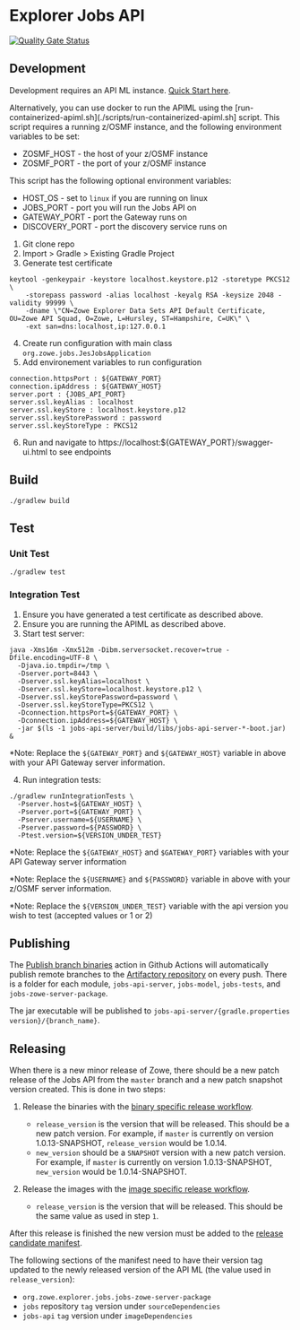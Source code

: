 # Explorer Jobs API

[![Quality Gate Status](https://sonarcloud.io/api/project_badges/measure?project=zowe_jobs&metric=alert_status)](https://sonarcloud.io/dashboard?id=zowe_jobs)

## Development

Development requires an API ML instance. [Quick Start here](https://github.com/zowe/api-layer#quick-start).

Alternatively, you can use docker to run the APIML using the [run-containerized-apiml.sh](./scripts/run-containerized-apiml.sh] script.
This script requires a running z/OSMF instance, and the following environment variables to be set:
* ZOSMF_HOST - the host of your z/OSMF instance
* ZOSMF_PORT - the port of your z/OSMF instance

This script has the following optional environment variables:
* HOST_OS - set to `linux` if you are running on linux
* JOBS_PORT - port you will run the Jobs API on
* GATEWAY_PORT - port the Gateway runs on
* DISCOVERY_PORT - port the discovery service runs on

1. Git clone repo
2. Import > Gradle > Existing Gradle Project
3. Generate test certificate

  ```
  keytool -genkeypair -keystore localhost.keystore.p12 -storetype PKCS12 \
      -storepass password -alias localhost -keyalg RSA -keysize 2048 -validity 99999 \
      -dname \"CN=Zowe Explorer Data Sets API Default Certificate, OU=Zowe API Squad, O=Zowe, L=Hursley, ST=Hampshire, C=UK\" \
      -ext san=dns:localhost,ip:127.0.0.1
  ```
4. Create run configuration with main class `org.zowe.jobs.JesJobsApplication`
5. Add environement variables to run configuration
  ```
  connection.httpsPort : ${GATEWAY_PORT}
  connection.ipAddress : ${GATEWAY_HOST}
  server.port : {JOBS_API_PORT}
  server.ssl.keyAlias : localhost
  server.ssl.keyStore : localhost.keystore.p12
  server.ssl.keyStorePassword : password
  server.ssl.keyStoreType : PKCS12
  ```
6. Run and navigate to https://localhost:${GATEWAY_PORT}/swagger-ui.html to see endpoints

## Build

```
./gradlew build
```

## Test

### Unit Test

```
./gradlew test
```

### Integration Test

1. Ensure you have generated a test certificate as described above.
2. Ensure you are running the APIML as described above.
3. Start test server:

  ```
  java -Xms16m -Xmx512m -Dibm.serversocket.recover=true -Dfile.encoding=UTF-8 \
    -Djava.io.tmpdir=/tmp \
    -Dserver.port=8443 \
    -Dserver.ssl.keyAlias=localhost \
    -Dserver.ssl.keyStore=localhost.keystore.p12 \
    -Dserver.ssl.keyStorePassword=password \
    -Dserver.ssl.keyStoreType=PKCS12 \
    -Dconnection.httpsPort=${GATEWAY_PORT} \
    -Dconnection.ipAddress=${GATEWAY_HOST} \
    -jar $(ls -1 jobs-api-server/build/libs/jobs-api-server-*-boot.jar) &
  ```

  *Note: Replace the `${GATEWAY_PORT}` and `${GATEWAY_HOST}` variable in above with your API Gateway server information.

4. Run integration tests:

  ```
  ./gradlew runIntegrationTests \
    -Pserver.host=${GATEWAY_HOST} \
    -Pserver.port=${GATEWAY_PORT} \
    -Pserver.username=${USERNAME} \
    -Pserver.password=${PASSWORD} \
    -Ptest.version=${VERSION_UNDER_TEST}
  ```
  *Note: Replace the `${GATEWAY_HOST}` and `$GATEWAY_PORT}` variables with your API Gateway server information

  *Note: Replace the `${USERNAME}` and `${PASSWORD}` variable in above with your z/OSMF server information.

  *Note: Replace the `${VERSION_UNDER_TEST}` variable with the api version you wish to test (accepted values or 1 or 2)

## Publishing

The [Publish branch binaries](https://github.com/zowe/jobs/actions/workflows/binary-publish-branch.yml) action in Github Actions
will automatically publish remote branches to the [Artifactory repository](https://zowe.jfrog.io/ui/repos/tree/General/libs-snapshot-local/org/zowe/explorer/jobs)
on every push. There is a folder for each module, `jobs-api-server`, `jobs-model`, `jobs-tests`, and `jobs-zowe-server-package`.

The jar executable will be published to `jobs-api-server/{gradle.properties version}/{branch_name}`.

## Releasing

When there is a new minor release of Zowe, there should be a new patch release of the Jobs API from the `master` branch and a new patch snapshot version created.
This is done in two steps:

1. Release the binaries with the [binary specific release workflow](https://github.com/zowe/jobs/actions/workflows/binary-specific-release.yml).
    * `release_version` is the version that will be released. This should be a new patch version. For example, if `master` is currently on version 1.0.13-SNAPSHOT, `release_version` would be 1.0.14.
    * `new_version` should be a `SNAPSHOT` version with a new patch version. For example, if `master` is currently on version 1.0.13-SNAPSHOT, `new_version` would be 1.0.14-SNAPSHOT.

2. Release the images with the [image specific release workflow](https://github.com/zowe/api-layer/actions/workflows/image-specific-release.yml).
    * `release_version` is the version that will be released. This should be the same value as used in step `1`.

After this release is finished the new version must be added to the [release candidate manifest](https://github.com/zowe/zowe-install-packaging/blob/rc/manifest.json.template).

The following sections of the manifest need to have their version tag updated to the newly released version of the API ML (the value used in `release_version`):
* `org.zowe.explorer.jobs.jobs-zowe-server-package`
* `jobs` repository `tag` version under `sourceDependencies`
* `jobs-api` `tag` version under `imageDependencies`
